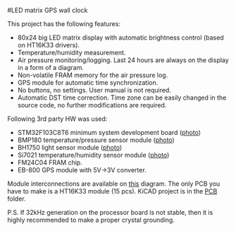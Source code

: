 #LED matrix GPS wall clock

This project has the following features:
- 80x24 big LED matrix display with automatic brightness control (based on HT16K33 drivers).
- Temperature/humidity measurement.
- Air pressure monitoring/logging. Last 24 hours are always on the display in a form of a diagram.
- Non-volatile FRAM memory for the air pressure log.
- GPS module for automatic time synchronization.
- No buttons, no settings. User manual is not required.
- Automatic DST time correction. Time zone can be easily changed in the source code, no further modifications are required.

Following 3rd party HW was used:
- STM32F103C8T6 minimum system development board ([photo](./modules/stm32f103c8t6_board.jpg))
- BMP180 temperature/pressure sensor module ([photo](./modules/bmp180_module.jpg))
- BH1750 light sensor  module ([photo](./modules/bh1750_module.jpg))
- Si7021 temperature/humidity sensor  module ([photo](./modules/si7021_module.jpg))
- FM24C04 FRAM chip.
- EB-800 GPS module with 5V->3V converter.

Module interconnections are available on [this](./schematic.png) diagram. The only PCB you have to make is a HT16K33 module (15 pcs). KiCAD project is in the [PCB](./PCB) folder.

P.S. If 32kHz generation on the processor board is not stable, then it is highly recommended to make a proper crystal grounding.

